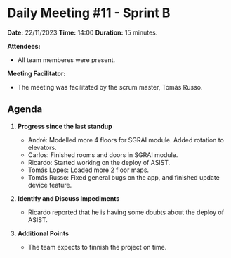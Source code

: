 # Daily Meeting #11 - Sprint B

**Date:** 22/11/2023
**Time:** 14:00
**Duration:** 15 minutes.

**Attendees:**  
- All team memberes were present.

**Meeting Facilitator:**  
- The meeting was facilitated by the scrum master, Tomás Russo.

## Agenda

1. **Progress since the last standup**
   - André: Modelled more 4 floors for SGRAI module. Added rotation to elevators.
   - Carlos: Finished rooms and doors in SGRAI module.
   - Ricardo: Started working on the deploy of ASIST.
   - Tomás Lopes: Loaded more 2 floor maps.
   - Tomás Russo: Fixed general bugs on the app, and finished update device feature.

2. **Identify and Discuss Impediments**
   - Ricardo reported that he is having some doubts about the deploy of ASIST.
   
3. **Additional Points**
   - The team expects to finnish the project on time.
